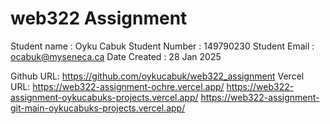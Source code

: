 # web322 Assignment

Student name : Oyku Cabuk
Student Number : 149790230
Student Email : ocabuk@myseneca.ca
Date Created : 28 Jan 2025

Github URL: https://github.com/oykucabuk/web322_assignment
Vercel URL: https://web322-assignment-ochre.vercel.app/
            https://web322-assignment-oykucabuks-projects.vercel.app/
            https://web322-assignment-git-main-oykucabuks-projects.vercel.app/
